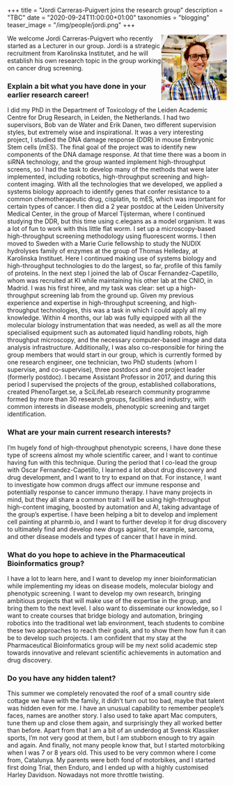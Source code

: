 +++
title = "Jordi Carreras-Puigvert joins the research group"
description = "TBC"
date = "2020-09-24T11:00:00+01:00"
taxonomies = "blogging"
teaser_image = "/img/people/jordi.png"
+++


<img style="float: right; width: 300" src="/img/people/jordi.png">

We welcome Jordi Carreras-Puigvert who recently started as a Lecturer in our group. Jordi is a strategic recruitment from Karolinska Institutet, and he will establish his own research topic in the group working on cancer drug screening.



### Explain a bit what you have done in your earlier research career! ###

I did my PhD in the Department of Toxicology of the Leiden Academic Centre for Drug Research, in Leiden, the Netherlands. I had two supervisors, Bob van de Water and Erik Danen, two different supervision styles, but extremely wise and inspirational. It was a very interesting project, I studied the DNA damage response (DDR) in mouse Embryonic Stem cells (mES). The final goal of the project was to identify new components of the DNA damage response. At that time there was a boom in siRNA technology, and the group wanted implement high-throughput screens, so I had the task to develop many of the methods that were later implemented, including robotics, high-throughput screening and high-content imaging. With all the technologies that we developed, we applied a systems biology approach to identify genes that confer resistance to a common chemotherapeutic drug, cisplatin, to mES, which was important for certain types of cancer. I then did a 2 year postdoc at the Leiden University Medical Center, in the group of Marcel Tijsterman, where I continued studying the DDR, but this time using c.elegans as a model organism. It was a lot of fun to work with this little flat worm. I set up a microscopy-based high-throughput screening methodology using fluorescent worms. I then moved to Sweden with a Marie Curie fellowship to study the NUDIX hydrolyses family of enzymes at the group of Thomas Helleday, at Karolinska Instituet. Here I continued making use of systems biology and high-throughput technologies to do the largest, so far, profile of this family of proteins. In the next step I joined the lab of Oscar Fernandez-Capetillo, whom was recruited at KI while maintaining his other lab at the CNIO, in Madrid. I was his first hiree, and my task was clear: set up a high-throughput screening lab from the ground up. Given my previous experience and expertise in high-throughput screening, and high-throughput technologies, this was a task in which I could apply all my knowledge. Within 4 months, our lab was fully equipped with all the molecular biology instrumentation that was needed, as well as all the more specialised equipment such as automated liquid handling robots, high throughput microscopy, and the necessary computer-based image and data analysis infrastructure. Additionally, I was also co-responsible for hiring the group members that would start in our group, which is currently formed by one research engineer, one technician, two PhD students (whom I supervise, and co-supervise), three postdocs and one project leader (formerly postdoc). I became Assistant Professor in 2017, and during this period I supervised the projects of the group, established collaborations, created PhenoTarget.se, a SciLifeLab research community programme formed by more than 30 research groups, facilities and industry, with common interests in disease models, phenotypic screening and target identification.   


### What are your main current research interests? ###

I’m hugely fond of high-throughput phenotypic screens, I have done these type of screens almost my whole scientific career, and I want to continue having fun with this technique. During the period that I co-lead the group with Oscar Fernandez-Capetillo, I learned a lot about drug discovery and drug development, and I want to try to expand on that. For instance, I want to investigate how common drugs affect our immune response and potentially response to cancer immuno therapy. I have many projects in mind, but they all share a common trait: I will be using high-throughput high-content imaging, boosted by automation and AI, taking advantage of the group’s expertise. I have been helping a bit to develop and implement cell painting at pharmb.io, and I want to further develop it for drug discovery to ultimately find and develop new drugs against, for example, sarcoma, and other disease models and types of cancer that I have in mind. 

### What do you hope to achieve in the Pharmaceutical Bioinformatics group? ###

I have a lot to learn here, and I want to develop my inner bioinformatician while implementing my ideas on disease models, molecular biology and phenotypic screening. I want to develop my own research, bringing ambitious projects that will make use of the expertise in the group, and bring them to the next level. I also want to disseminate our knowledge, so I want to create courses that bridge biology and automation, bringing robotics into the traditional wet lab environment, teach students to combine these two approaches to reach their goals, and to show them how fun it can be to develop such projects. I am confident that my stay at the Pharmaceutical Bioinformatics group will be my next solid academic step towards innovative and relevant scientific achievements in automation and drug discovery. 

### Do you have any hidden talent? ###

This summer we completely renovated the roof of a small country side cottage we have with the family, it didn’t turn out too bad, maybe that talent was hidden even for me. I have an unusual capability to remember people’s faces, names are another story. I also used to take apart Mac computers, tune them up and close them again, and surprisingly they all worked better than before. Apart from that I am a bit of an underdog at Svensk Klassiker sports, I’m not very good at them, but I am stubborn enough to try again and again. And finally, not many people know that, but I started motorbiking when I was 7 or 8 years old. This used to be very common where I come from, Catalunya. My parents were both fond of motorbikes, and I started first doing Trial, then Enduro, and I ended up with a highly customised Harley Davidson. Nowadays not more throttle twisting. 

